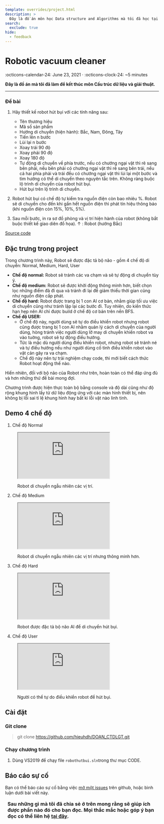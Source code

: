 ```yaml
---
template: overrides/project.html
description: >
  Đây là đồ án môn học Data structure and Algorithms mà tôi đã học tại trường.
search:
  exclude: true
hide:
  - feedback
---
```


# Robotic vacuum cleaner

<span>
:octicons-calendar-24: June 23, 2021 ·
:octicons-clock-24: ~5 minutes

</span>

__Đây là đồ án mà tôi đã làm để kết thúc môn Cấu trúc dữ liệu và giải thuật.__

---
### **Đề bài**
1. Hãy thiết kế robot hút bụi với các tính năng sau:
    * Tên thương hiệu
    * Mã số sản phẩm
    * Hướng di chuyển (hiện hành): Bắc, Nam, Đông, Tây 
    * Tiến lên n bước
    * Lùi lại n bước
    * Xoay trái 90 độ
    * Xoay phải 90 độ
    * Xoay 180 độ
    * Tự động di chuyển về phía trước, nếu có chướng ngại vật thì rẽ sang bên phải, nếu bên phải có chướng ngại vật thì rẽ sang bên trái, nếu cả hai phía phải và trái đều có chướng ngại vật thì lùi lại một bước và tìm hướng có thể di chuyển theo nguyên tắc trên. Không ràng buộc lộ trình di chuyển của robot hút bụi.
    * Hút bụi trên lộ trình di chuyển.
 
2. Robot hút bụi có chế độ tự kiểm tra nguồn điện còn bao nhiêu %. Robot sẽ di chuyển cho đến khi gần hết nguồn điện thì phát tín hiệu thông báo (khi nguồn điện còn 15%, 10%, 5%).
3. Sau mỗi bước, in ra sơ đồ phòng và vị trí hiện hành của robot (không bắt buộc thiết kế giao diên đồ họa).  ↑ : Robot (hướng Bắc)

<div align="left">
    <a href="https://github.com/hieuhdh/DOAN_CTDLGT" class="btn">Source code</a> 
</div>

## **Đặc trưng trong project**

Trong chương trình này, Robot sẽ được đặc tả bộ não - gồm 4 chế độ di chuyển: Normal, Medium, Hard, User

* **Chế độ normal:** Robot sẽ tránh các va chạm và sẽ tự động di chuyển tùy ý.
* **Chế độ medium:** Robot sẽ được khởi động thông minh hơn, biết chọn lọc những điểm đã đi qua và tránh đi lại để giảm thiểu thời gian cũng như nguồn điện cấp phát.
* **Chế độ hard:** Robot được trang bị 1 con AI cơ bản, nhằm giúp tối ưu việc di chuyển cũng như tránh lặp lại các bước đi. Tuy nhiên, do kiến thức hạn hẹp nên AI chỉ được build ở chế độ cơ bản trên nền BFS. 
* **Chế độ USER:** 
    * Ở chế độ này, người dùng sẽ tự do điều khiển robot nhưng robot cũng được trang bị 1 con AI nhằm quản lý cách di chuyển của người dùng, hòng tránh việc người dùng lỡ may di chuyển khiến robot va vào tuờng, robot sẽ tự động điều hướng.
    * Tức là mặc dù người dùng điều khiển robot, nhưng robot sẽ tránh né và tự điều hướng nếu như người dùng cố tình điều khiển robot vào vật cản gây ra va chạm.
    * Chế độ này nên tự trải nghiệm chạy code, thì mới biết cách thức Robot hoạt động thế nào.

Hiển nhiên, đối với bộ não của Robot như trên, hoàn toàn có thể đáp ứng đủ và hơn những thứ đề bài mong đợi.

Chương trình được hiện thực toàn bộ bằng console và độ dài cũng như độ rộng khung hình lấy từ dữ liệu động ứng với các màn hình thiết bị, nên không bị lỗi sai tỉ lệ khung hình hay bất kì lỗi vặt nào linh tinh.

## **Demo 4 chế độ**

1. Chế độ Normal

<figure class="mdx-video" markdown>
  <div class="mdx-video__inner">
    <iframe src="https://user-images.githubusercontent.com/86739367/147782704-c68f9abf-c8ad-4c0b-8136-9779615b2b73.mp4" allowfullscreen></iframe>
  </div>
  <figcaption markdown>

Robot di chuyển ngẫu nhiên các vị trí.

  </figcaption>
</figure>

2. Chế độ Medium

<figure class="mdx-video" markdown>
  <div class="mdx-video__inner">
    <iframe src="https://user-images.githubusercontent.com/86739367/147786595-676677c7-7407-461b-a10e-1f5d37890b9d.mp4" allowfullscreen></iframe>
  </div>
  <figcaption markdown>

Robot di chuyển ngẫu nhiên các vị trí nhưng thông minh hơn.

  </figcaption>
</figure>

3. Chế độ Hard

<figure class="mdx-video" markdown>
  <div class="mdx-video__inner">
    <iframe src="https://user-images.githubusercontent.com/86739367/147786549-4730f590-98d2-46e7-a245-22b44b9850d0.mp4" allowfullscreen></iframe>
  </div>
  <figcaption markdown>

Robot được đặc tả bộ não AI để di chuyển hút bụi.

  </figcaption>
</figure>

4. Chế độ User

<figure class="mdx-video" markdown>
  <div class="mdx-video__inner">
    <iframe src="https://user-images.githubusercontent.com/86739367/147785933-94f28dfb-7b1a-4f05-ab0b-b2160ef477bc.mp4" allowfullscreen></iframe>
  </div>
  <figcaption markdown>

Người có thể tự do điều khiển robot để hút bụi.

  </figcaption>
</figure>

## **Cài đặt**

### Git clone

>git clone https://github.com/hieuhdh/DOAN_CTDLGT.git
    
### Chạy chương trình

1. Dùng VS2019 để chạy file `robothutbui.sln`trong thư mục CODE.

## **Báo cáo sự cố**

Bạn có thể báo cáo sự cố bằng việc <a href="https://github.com/hieuhdh/DOAN_CTDLGT/issues" class = "link_for_hover"  >mở một issues</a> trên github, hoặc bình luận dưới bài viết này.

<table>
  <thead>
    <tr>
<td style = "font-weight: bold">Sau những gì mà tôi đã chia sẻ ở trên mong rằng sẽ giúp ích được phần nào đó cho bạn đọc. Mọi thắc mắc hoặc góp ý bạn đọc có thể liên hệ <a class = "link_for_hover" href="https://hieuhdh.github.io/deuteri/">tại đây</a>.</td>
    </tr>
  </thead>
</table>